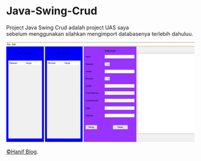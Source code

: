 # Java-Swing-Crud
Project Java Swing Crud adalah project UAS saya<br>
sebelum menggunakan silahkan mengimport databasenya terlebih dahuluu.<br>

![Alt Text](https://raw.githubusercontent.com/hanifhaniff/Java-Swing-Crud/master/menu%20utama.png)

[©Hanif Blog](https://www.abdul-hanif.com/2020/09/java-swing-crud-degan-login-dan-database.html).
